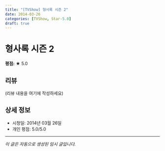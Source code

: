 ```yaml
---
title: "[TVShow] 형사록 시즌 2"
date: 2014-03-26
categories: [TVShow, Star-5.0]
draft: true
---
```


# 형사록 시즌 2

**평점:** ★ 5.0

## 리뷰

(리뷰 내용을 여기에 작성하세요)

## 상세 정보

- 시청일: 2014년 03월 26일
- 개인 평점: 5.0/5.0

---

*이 글은 자동으로 생성된 임시 글입니다.*

